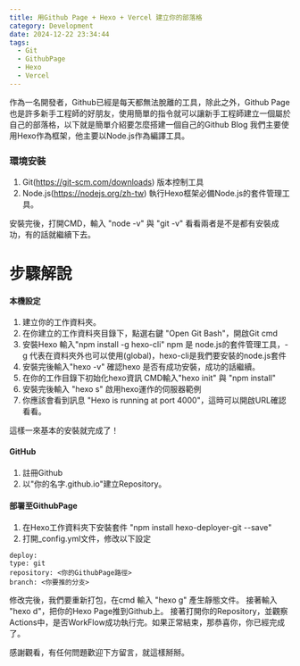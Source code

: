 ```yaml
---
title: 用Github Page + Hexo + Vercel 建立你的部落格
category: Development
date: 2024-12-22 23:34:44
tags: 
  - Git 
  - GithubPage 
  - Hexo 
  - Vercel
---
```


作為一名開發者，Github已經是每天都無法脫離的工具，除此之外，Github Page也是許多新手工程師的好朋友，使用簡單的指令就可以讓新手工程師建立一個屬於自己的部落格，以下就是簡單介紹要怎麼搭建一個自己的Github Blog
我們主要使用Hexo作為框架，他主要以Node.js作為編譯工具。
### 環境安裝
1. Git(https://git-scm.com/downloads) 版本控制工具
2. Node.js(https://nodejs.org/zh-tw) 執行Hexo框架必備Node.js的套件管理工具。

安裝完後，打開CMD，輸入 "node -v" 與 "git -v" 看看兩者是不是都有安裝成功，有的話就繼續下去。

步驟解說
===

#### 本機設定
1. 建立你的工作資料夾。
2. 在你建立的工作資料夾目錄下，點選右鍵 "Open Git Bash"，開啟Git cmd
3. 安裝Hexo 輸入"npm install -g hexo-cli" npm 是 node.js的套件管理工具，-g 代表在資料夾外也可以使用(global)，hexo-cli是我們要安裝的node.js套件
4. 安裝完後輸入"hexo -v" 確認hexo 是否有成功安裝，成功的話繼續。
5. 在你的工作目錄下初始化hexo資訊 CMD輸入"hexo init" 與 "npm install"
6. 安裝完後輸入 "hexo s" 啟用hexo運作的伺服器範例
7. 你應該會看到訊息 "Hexo is running at port 4000"，這時可以開啟URL確認看看。

這樣一來基本的安裝就完成了！

#### GitHub
1. 註冊Github
2. 以"你的名字.github.io"建立Repository。

#### 部署至GithubPage
1. 在Hexo工作資料夾下安裝套件 "npm install hexo-deployer-git --save"
2. 打開_config.yml文件，修改以下設定
```
deploy:
type: git
repository: <你的GithubPage路徑>
branch: <你要推的分支>
```
修改完後，我們要重新打包，在cmd 輸入 "hexo g" 產生靜態文件。
接著輸入 "hexo d"，把你的Hexo Page推到Github上。
接著打開你的Repository，並觀察Actions中，是否WorkFlow成功執行完。如果正常結束，那恭喜你，你已經完成了。

感謝觀看，有任何問題歡迎下方留言，就這樣掰掰。
